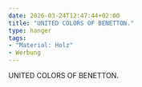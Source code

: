 ```yaml
---
date: 2026-03-24T12:47:44+02:00
title: "UNITED COLORS OF BENETTON."
type: hanger
tags:
- "Material: Holz"
- Werbung
---
```

UNITED COLORS
OF BENETTON.
